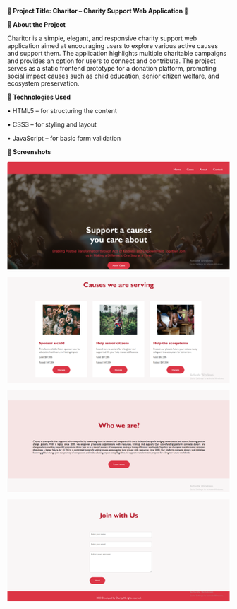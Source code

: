 
**🌟 Project Title: Charitor – Charity Support Web Application 🌟**


**📖 About the Project**


Charitor is a simple, elegant, and responsive charity support web application aimed at encouraging users to explore various active causes and support them. The application highlights multiple charitable campaigns and provides an option for users to connect and contribute.
The project serves as a static frontend prototype for a donation platform, promoting social impact causes such as child education, senior citizen welfare, and ecosystem preservation.


**🔧 Technologies Used**


• HTML5 – for structuring the content

• CSS3 – for styling and layout

• JavaScript – for basic form validation


**📸 Screenshots**


![Banner](screenshots/banner.png)


![Causes](screenshots/causes.png)


![About](screenshots/about.png)


![Contact](screenshots/contact.png)

